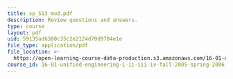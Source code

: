 ```yaml
---
title: sp_S13_mud.pdf
description: Review questions and answers.
type: course
layout: pdf
uid: 59135ad6380c35c2e2124d70d9784e1e
file_type: application/pdf
file_location: >-
  https://open-learning-course-data-production.s3.amazonaws.com/16-01-unified-engineering-i-ii-iii-iv-fall-2005-spring-2006/59135ad6380c35c2e2124d70d9784e1e_sp_S13_mud.pdf
course_id: 16-01-unified-engineering-i-ii-iii-iv-fall-2005-spring-2006
---
```

